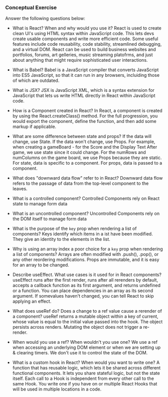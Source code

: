 ### Conceptual Exercise

Answer the following questions below:

- What is React? When and why would you use it?
React is used to create clean UI's using HTML syntax within JavaScript code. This lets devs create usable components and write more efficient code. Some useful features include code reusability, code stability, streamlined debugging, and a virtual DOM. React can be used to build business websites and portfolios, forums, art gelleries, music streaming platofrms, and just about anything that might require sophisticated user interactions.

- What is Babel?
Babel is a JavaScript compiler that converts JavaScript into ES5 JavaScript, so that it can run in any browsers, incluiding those of which are outdated.

- What is JSX?
JSX is JavaScript XML, which is a syntax extension for JavaScript that lets us write HTML directly in React within JavaScript code.

- How is a Component created in React?
In React, a component is created by using the React.createClass() method. For the full progression, you would export the component, define the function, and then add some markup if applicable.

- What are some difference between state and props? 
If the data will change, use State. If the data won't change, use Props. For example, when creating a gameBoard - for the Score and the Display Text After game, we use state since it could change. For the numRows and numColumns on the game board, we use Props because they are static. For state, data is specific to a component. For props, data is passed to a component.

- What does "downward data flow" refer to in React?
Downward data flow refers to the passage of data from the top-level component to the leaves.

- What is a controlled component?
Controlled Components rely on React state to manage form data

- What is an uncontrolled component?
Uncontrolled Components rely on the DOM itself to manage form data

- What is the purpose of the `key` prop when rendering a list of components?
Keys identify which items in a ist have been modified. They give an identity to the elements in the list.

- Why is using an array index a poor choice for a `key` prop when rendering a list of components?
Arrays are often modified with .push(), .pop(), or any other reordering modifications. Props are immutable, and it is easy for an array to be changed.

- Describe useEffect.  What use cases is it used for in React components?
useEffect runs after the first render, runs after all rerenders by default, accepts a callback function as its first argument, and returns undefined or a function. You can place dependencies in an array as its second argument. If somevalues haven't changed, you can tell React to skip applying an effect.

- What does useRef do?  Does a change to a ref value cause a rerender of a component?
useRef returns a mutable object within a key of current, whose value is equal to the initial value passed into the hook. The object persists across renders. Mutating the object does not trigger a re-render.

- When would you use a ref? When wouldn't you use one?
We use a ref when accessing an underlying DOM element or when we are setting up & clearing timers. We don't use it to control the state of the DOM.

- What is a custom hook in React? When would you want to write one?
A function that has reusable logic, which lets it be shared across different functional components. It lets you share stateful logic, but not the state itself. Each call to a Hook is independent from every other call to the same Hook. You write one if you have on or multiple React Hooks that will be used in multiple locations in a code.

